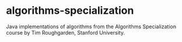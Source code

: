 # algorithms-specialization
Java implementations of algorithms from the Algorithms Specialization course by Tim Roughgarden, Stanford University.
